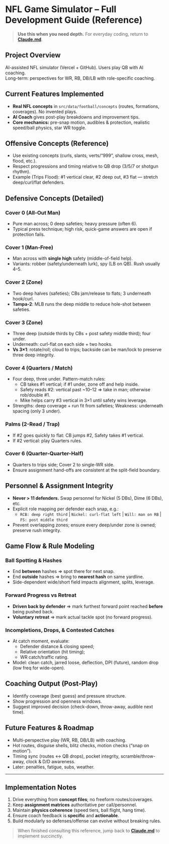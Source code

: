 # NFL Game Simulator – Full Development Guide (Reference)

> **Use this when you need depth.** For everyday coding, return to **[Claude.md](./Claude.md)**.

## Project Overview
AI-assisted NFL simulator (Vercel + GitHub). Users play QB with AI coaching.  
Long-term: perspectives for WR, RB, DB/LB with role-specific coaching.

## Current Features Implemented
- **Real NFL concepts** in `src/data/football/concepts` (routes, formations, coverages). No invented plays.
- **AI Coach** gives post-play breakdowns and improvement tips.
- **Core mechanics:** pre-snap motion, audibles & protection, realistic speed/ball physics, star WR toggle.

## Offensive Concepts (Reference)
- Use existing concepts (curls, slants, verts/“999”, shallow cross, mesh, flood, etc.).
- Respect progressions and timing relative to QB drop (3/5/7 or shotgun rhythm).
- Example (Trips Flood): #1 vertical clear, #2 deep out, #3 flat — stretch deep/curl/flat defenders.

## Defensive Concepts (Detailed)
### Cover 0 (All-Out Man)
- Pure man across; 0 deep safeties; heavy pressure (often 6).
- Typical press technique; high risk, quick-game answers are open if protection fails.

### Cover 1 (Man-Free)
- Man across with **single high** safety (middle-of-field help).
- Variants: robber (safety/underneath lurk), spy (LB on QB). Rush usually 4–5.

### Cover 2 (Zone)
- Two deep halves (safeties); CBs jam/release to flats; 3 underneath hook/curl.
- **Tampa-2**: MLB runs the deep middle to reduce hole-shot between safeties.

### Cover 3 (Zone)
- Three deep (outside thirds by CBs + post safety middle third); four under.
- Underneath: curl-flat on each side + two hooks.
- **Vs 3×1**: rotate/roll; cloud to trips; backside can be man/lock to preserve three deep integrity.

### Cover 4 (Quarters / Match)
- Four deep, three under. Pattern-match rules:
  - CB takes #1 vertical; if #1 under, zone off and help inside.
  - Safety reads #2: vertical past ~10–12 ⇒ take in man; otherwise rob/double #1.
  - Mike helps carry #3 vertical in 3×1 until safety wins leverage.
- Strengths: deep coverage + run fit from safeties; Weakness: underneath spacing (only 3 under).

### Palms (2-Read / Trap)
- If #2 goes quickly to flat: CB jumps #2, Safety takes #1 vertical.
- If #2 vertical: play Quarters rules.

### Cover 6 (Quarter-Quarter-Half)
- Quarters to trips side; Cover 2 to single-WR side.
- Ensure assignment hand-offs are consistent at the split-field boundary.

## Personnel & Assignment Integrity
- **Never > 11 defenders.** Swap personnel for Nickel (5 DBs), Dime (6 DBs), etc.
- Explicit role mapping per defender each snap, e.g.:
  - `RCB: deep right third` | `Nickel: curl-flat left` | `Will: man on RB` | `FS: post middle third`
- Prevent overlapping zones; ensure every deep/under zone is owned; preserve rush integrity.

## Game Flow & Rule Modeling
### Ball Spotting & Hashes
- End **between** hashes ⇒ spot there for next snap.
- End **outside** hashes ⇒ bring to **nearest hash** on same yardline.
- Side-dependent wide/short field impacts alignment, splits, leverage.

### Forward Progress vs Retreat
- **Driven back by defender** ⇒ mark furthest forward point reached **before** being pushed back.
- **Voluntary retreat** ⇒ mark actual tackle spot (no forward progress).

### Incompletions, Drops, & Contested Catches
- At catch moment, evaluate:
  - Defender distance & closing speed;
  - Relative orientation (hit timing);
  - WR catch/traffic rating.
- Model: clean catch, jarred loose, deflection, DPI (future), random drop (low freq for wide-open).

## Coaching Output (Post-Play)
- Identify coverage (best guess) and pressure structure.
- Show progression and openness windows.
- Suggest improved decision (check-down, throw-away, audible next time).

## Future Features & Roadmap
- Multi-perspective play (WR, RB, DB/LB) with coaching.
- Hot routes, disguise shells, blitz checks, motion checks (“snap on motion”).
- Timing sync (routes ↔ QB drops), pocket integrity, scramble/throw-away, clock & D/D awareness.
- Later: penalties, fatigue, subs, weather.

---

## Implementation Notes
1. Drive everything from **concept files**; no freeform routes/coverages.
2. Keep **assignment matrices** authoritative per call/personnel.
3. Maintain **physics coherence** (speed tiers, ball flight, hang time).
4. Ensure coach feedback is **specific** and **actionable**.
5. Build modularly so defenses/offense can evolve without breaking rules.

> When finished consulting this reference, jump back to **[Claude.md](./Claude.md)** to implement succinctly.
